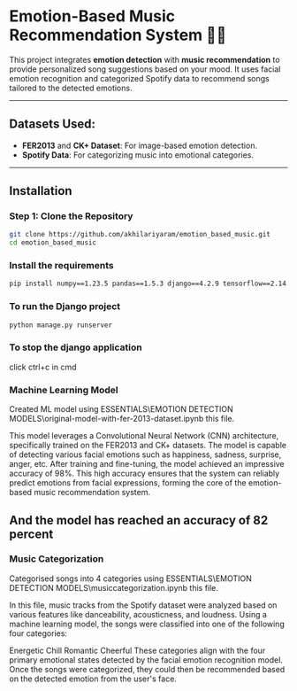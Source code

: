 # Emotion-Based Music Recommendation System 🎵😊

This project integrates **emotion detection** with **music recommendation** to provide personalized song suggestions based on your mood. It uses facial emotion recognition and categorized Spotify data to recommend songs tailored to the detected emotions.

---

## Datasets Used:
- **FER2013** and **CK+ Dataset**: For image-based emotion detection.
- **Spotify Data**: For categorizing music into emotional categories.

---

## Installation

### Step 1: Clone the Repository
```bash
git clone https://github.com/akhilariyaram/emotion_based_music.git
cd emotion_based_music
```
### Install the requirements
```bash
pip install numpy==1.23.5 pandas==1.5.3 django==4.2.9 tensorflow==2.14.0 opencv-python==4.7.0.72 keras==2.14.0
```
### To run the Django project
```bash
python manage.py runserver
```
### To stop the django application

click ctrl+c in cmd

### Machine Learning Model

Created ML model using ESSENTIALS\EMOTION DETECTION MODELS\original-model-with-fer-2013-dataset.ipynb this file.

This model leverages a Convolutional Neural Network (CNN) architecture, specifically trained on the FER2013 and CK+ datasets. The model is capable of detecting various facial emotions such as happiness, sadness, surprise, anger, etc. After training and fine-tuning, the model achieved an impressive accuracy of 98%. This high accuracy ensures that the system can reliably predict emotions from facial expressions, forming the core of the emotion-based music recommendation system.

## And the model has reached an accuracy of 82 percent

### Music Categorization 

Categorised songs into 4 categories using ESSENTIALS\EMOTION DETECTION MODELS\musiccategorization.ipynb this file.

In this file, music tracks from the Spotify dataset were analyzed based on various features like danceability, acousticness, and loudness. Using a machine learning model, the songs were classified into one of the following four categories:

Energetic
Chill
Romantic
Cheerful
These categories align with the four primary emotional states detected by the facial emotion recognition model. Once the songs were categorized, they could then be recommended based on the detected emotion from the user's face.






